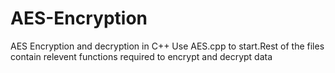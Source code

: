 # AES-Encryption
AES Encryption and decryption in C++
Use AES.cpp to start.Rest of the files contain relevent functions required to encrypt and decrypt data
